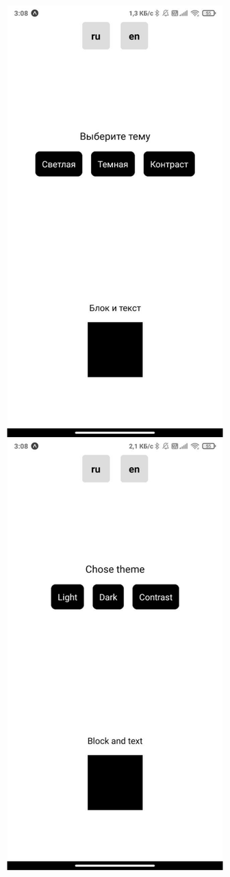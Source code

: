 ![ru](https://github.com/W1ngshot/React-native-projects/raw/hw-11/homework11/images/ru.jpg)
![en](https://github.com/W1ngshot/React-native-projects/raw/hw-11/homework11/images/en.jpg)
